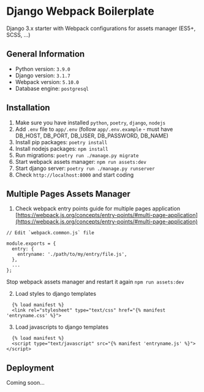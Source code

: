 # Django Webpack Boilerplate

Django 3.x starter with Webpack configurations for assets manager (ES5+, SCSS, ...)

## General Information

- Python version: `3.9.0`
- Django version: `3.1.7`
- Webpack version: `5.10.0`
- Database engine: `postgresql`

## Installation

1. Make sure you have installed `python`, `poetry`, `django`, `nodejs`
2. Add `.env` file to `app/.env` (follow `app/.env.example` - must have DB_HOST, DB_PORT, DB_USER, DB_PASSWORD, DB_NAME)
3. Install pip packages: `poetry install`
3. Install nodejs packages: `npm install`
4. Run migrations: `poetry run ./manage.py migrate`
5. Start webpack assets manager: `npm run assets:dev`
6. Start django server: `poetry run ./manage.py runserver`
7. Check `http://localhost:8000` and start coding

## Multiple Pages Assets Manager

1. Check webpack entry points guide for multiple pages application [https://webpack.js.org/concepts/entry-points/#multi-page-application](https://webpack.js.org/concepts/entry-points/#multi-page-application)

```
// Edit `webpack.common.js` file

module.exports = {
  entry: {
    entryname: './path/to/my/entry/file.js',
  },
  ...
};
```

Stop webpack assets manager and restart it again `npm run assets:dev`

2. Load styles to django templates

```
  {% load manifest %}
  <link rel="stylesheet" type="text/css" href="{% manifest 'entryname.css' %}">
```

3. Load javascripts to django templates

```
  {% load manifest %}
  <script type="text/javascript" src="{% manifest 'entryname.js' %}"></script>
```

## Deployment

Coming soon...
